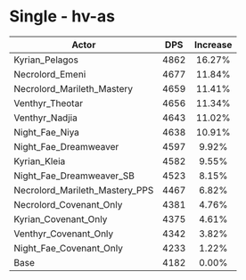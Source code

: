 # Single - hv-as
| Actor | DPS | Increase |
|---|:---:|:---:|
|Kyrian_Pelagos|4862|16.27%|
|Necrolord_Emeni|4677|11.84%|
|Necrolord_Marileth_Mastery|4659|11.41%|
|Venthyr_Theotar|4656|11.34%|
|Venthyr_Nadjia|4643|11.02%|
|Night_Fae_Niya|4638|10.91%|
|Night_Fae_Dreamweaver|4597|9.92%|
|Kyrian_Kleia|4582|9.55%|
|Night_Fae_Dreamweaver_SB|4523|8.15%|
|Necrolord_Marileth_Mastery_PPS|4467|6.82%|
|Necrolord_Covenant_Only|4381|4.76%|
|Kyrian_Covenant_Only|4375|4.61%|
|Venthyr_Covenant_Only|4342|3.82%|
|Night_Fae_Covenant_Only|4233|1.22%|
|Base|4182|0.00%|
